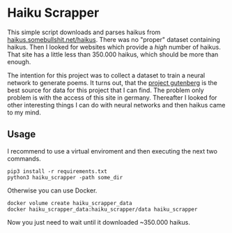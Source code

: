 # Haiku Scrapper

This simple script downloads and parses haikus from
[haikus.somebullshit.net/haikus](haikus.somebullshit.net/haikus). There was no
"proper" dataset containing haikus. Then I looked for websites which provide a
*high* number of haikus. That site has a little less than 350.000 haikus, which
should be more than enough.

The intention for this project was to collect a dataset to train a neural
network to generate poems. It turns out, that the
[project gutenberg](https://www.gutenberg.org/wiki/Poetry_(Bookshelf)) is the
best source for data for this project that I can find. The problem only problem
is with the access of this site in germany. Thereafter I looked for other
interesting things I can do with neural networks and then haikus came to my
mind.

## Usage

I recommend to use a virtual enviroment and then executing the next two
commands.
```
pip3 install -r requirements.txt
python3 haiku_scrapper -path some_dir
```

Otherwise you can use Docker.

```
docker volume create haiku_scrapper_data
docker haiku_scrapper_data:haiku_scrapper/data haiku_scrapper
```

Now you just need to wait until it downloaded ~350.000 haikus.